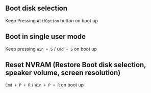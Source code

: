 ## Boot disk selection 
Keep Pressing `Alt`/`Option` button on boot up

## Boot in single user mode
Keep pressing `Win + S` / `Cmd + S` on boot up

## Reset NVRAM (Restore Boot disk selection, speaker volume, screen resolution)
`Cmd + P + R` / `Win + P + R` on boot up 

